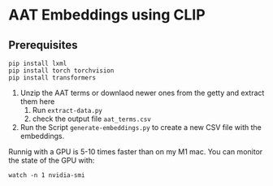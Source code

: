 # AAT Embeddings using CLIP


## Prerequisites



```
pip install lxml
pip install torch torchvision
pip install transformers
```



1. Unzip the AAT terms or downlaod newer ones from the getty and extract them here
   1. Run `extract-data.py`
   2. check the output file `aat_terms.csv`
2. Run the Script `generate-embeddings.py` to create a new CSV file with the embeddings.

Runnig with a GPU is 5-10 times faster than on my M1 mac. You can monitor the state of the GPU with:
```
watch -n 1 nvidia-smi
```

